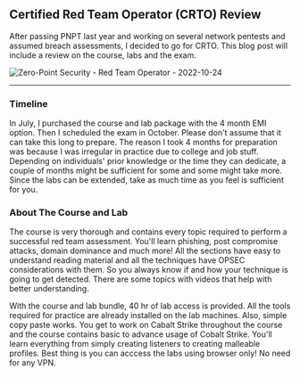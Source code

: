 ## Certified Red Team Operator (CRTO) Review

After passing PNPT last year and working on several network pentests and assumed breach assessments, I decided to go for CRTO. This blog post will include a review on the course, labs and the exam.

![Zero-Point Security - Red Team Operator - 2022-10-24](https://user-images.githubusercontent.com/60311143/198875646-916483a6-47c7-4540-bbe1-cf0b05bba4b4.png)

---

### Timeline

In July, I purchased the course and lab package with the 4 month EMI option. Then I scheduled the exam in October. 
Please don't assume that it can take this long to prepare. The reason I took 4 months for preparation was because I was irregular in practice due to college and job stuff. Depending on individuals' prior knowledge or the time they can dedicate, a couple of months might be sufficient for some and some might take more. Since the labs can be extended, take as much time as you feel is sufficient for you.

### About The Course and Lab

The course is very thorough and contains every topic required to perform a successful red team assessment. You'll learn phishing, post compromise attacks, domain dominance and much more! All the sections have easy to understand reading material and all the techniques have OPSEC considerations with them. So you always know if and how your technique is going to get detected. There are some topics with videos that help with better understanding.

With the course and lab bundle, 40 hr of lab access is provided. All the tools required for practice are already installed on the lab machines. Also, simple copy paste works. You get to work on Cabalt Strike throughout the course and the course contains basic to advance usage of Cobalt Strike. You'll learn everything from simply creating listeners to creating malleable profiles. Best thing is you can acccess the labs using browser only! No need for any VPN.
